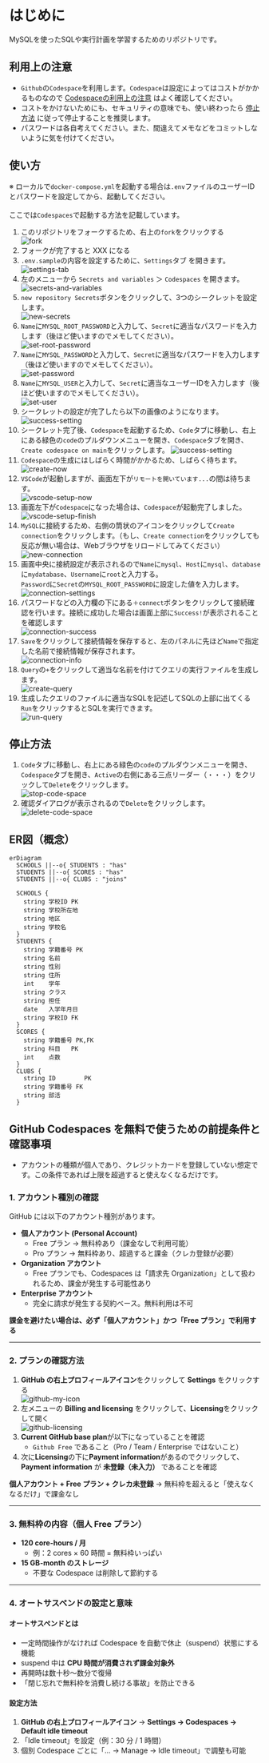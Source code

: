 # はじめに
MySQLを使ったSQLや実行計画を学習するためのリポジトリです。

## 利用上の注意
- `Github`の`Codespace`を利用します。`Codespace`は設定によってはコストがかかるものなので [Codespaceの利用上の注意](#Codespaceの利用上の注意) はよく確認してください。
- コストをかけないためにも、セキュリティの意味でも、使い終わったら [停止方法](#停止方法) に従って停止することを推奨します。
- パスワードは各自考えてください。また、間違えてメモなどをコミットしないように気を付けてください。

## 使い方
※ ローカルで`docker-compose.yml`を起動する場合は`.env`ファイルのユーザーIDとパスワードを設定してから、起動してください。<br><br>ここでは`Codespaces`で起動する方法を記載しています。

1. このリポジトリをフォークするため、右上の`fork`をクリックする<br>
  ![fork](./assets/fork.png)
1. フォークが完了すると XXX になる
1. `.env.sample`の内容を設定するために、`Settings`タブ を開きます。<br>
  ![settings-tab](./assets/settings-tab.png)
1. 左のメニューから `Secrets and variables` ＞ `Codespaces` を開きます。<br>
  ![secrets-and-variables](./assets/secrets-and-variables.png)
1. `new repository Secrets`ボタンをクリックして、3つのシークレットを設定します。<br>
  ![new-secrets](./assets/new-secrets.png)
1. `Name`に`MYSQL_ROOT_PASSWORD`と入力して、`Secret`に適当なパスワードを入力します（後ほど使いますのでメモしてください）。<br>
  ![set-root-password](./assets/set-root-password.png)
1. `Name`に`MYSQL_PASSWORD`と入力して、`Secret`に適当なパスワードを入力します（後ほど使いますのでメモしてください）。<br>
  ![set-password](./assets/set-password.png)
1. `Name`に`MYSQL_USER`と入力して、`Secret`に適当なユーザーIDを入力します（後ほど使いますのでメモしてください）。<br>
  ![set-user](./assets/set-user.png)
1. シークレットの設定が完了したら以下の画像のようになります。
  ![success-setting](./assets/success-setting.png)
1. シークレット完了後、`Codespace`を起動するため、`Code`タブに移動し、右上にある緑色の`code`のプルダウンメニューを開き、`Codespace`タブを開き、`Create codespace on main`をクリックします。
  ![success-setting](./assets/start-code-space.png)
1. `Codespace`の生成にはしばらく時間がかかるため、しばらく待ちます。<br>
  ![create-now](./assets/create-now.png)
1. `VSCode`が起動しますが、画面左下が`リモートを開いています...`の間は待ちます。<br>
  ![vscode-setup-now](./assets/vscode-setup-now.png)
1. 画面左下が`Codespace`になった場合は、`Codespace`が起動完了しました。<br>
  ![vscode-setup-finish](./assets/vscode-setup-finish.png)
1. `MySQL`に接続するため、右側の筒状のアイコンをクリックして`Create connection`をクリックします。（もし、`Create connection`をクリックしても反応が無い場合は、Webブラウザをリロードしてみてください）<br>
  ![new-connection](./assets/new-connection.png)
1. 画面中央に接続設定が表示されるので`Name`に`mysql`、`Host`に`mysql`、`database`に`mydatabase`、`Username`に`root`と入力する。<br>`Password`に`Secret`の`MYSQL_ROOT_PASSWORD`に設定した値を入力します。<br>
  ![connection-settings](./assets/connection-settings.png)
1. パスワードなどの入力欄の下にある`＋connect`ボタンをクリックして接続確認を行います。接続に成功した場合は画面上部に`Success!`が表示されることを確認します<br>
  ![connection-success](./assets/connection-success.png)
1. `Save`をクリックして接続情報を保存すると、左のパネルに先ほど`Name`で指定した名前で接続情報が保存されます。<br>
  ![connection-info](./assets/connection-info.png)
1. `Query`の`+`をクリックして適当な名前を付けてクエリの実行ファイルを生成します。<br>
  ![create-query](./assets/create-query.png)
1. 生成したクエリのファイルに適当なSQLを記述してSQLの上部に出てくる`Run`をクリックするとSQLを実行できます。<br>
  ![run-query](./assets/run-query.png)

## 停止方法
1. `Code`タブに移動し、右上にある緑色の`code`のプルダウンメニューを開き、`Codespace`タブを開き、`Active`の右側にある三点リーダー（・・・）をクリックして`Delete`をクリックします。<br>
  ![stop-code-space](./assets/stop-code-space.png)
1. 確認ダイアログが表示されるので`Delete`をクリックします。<br>
  ![delete-code-space](./assets/delete-code-space.png)


## ER図（概念）
```mermaid
erDiagram
  SCHOOLS ||--o{ STUDENTS : "has"
  STUDENTS ||--o{ SCORES : "has"
  STUDENTS ||--o{ CLUBS : "joins"

  SCHOOLS {
    string 学校ID PK
    string 学校所在地
    string 地区
    string 学校名
  }
  STUDENTS {
    string 学籍番号 PK
    string 名前
    string 性別
    string 住所
    int    学年
    string クラス
    string 担任
    date   入学年月日
    string 学校ID FK
  }
  SCORES {
    string 学籍番号 PK,FK
    string 科目   PK
    int    点数
  }
  CLUBS {
    string ID        PK
    string 学籍番号 FK
    string 部活
  }
```

## GitHub Codespaces を無料で使うための前提条件と確認事項
- アカウントの種類が個人であり、クレジットカードを登録していない想定です。この条件であれば上限を超過すると使えなくなるだけです。

### 1. アカウント種別の確認
GitHub には以下のアカウント種別があります。

- **個人アカウント (Personal Account)**  
  - Free プラン → 無料枠あり（課金なしで利用可能）  
  - Pro プラン → 無料枠あり、超過すると課金（クレカ登録が必要）  
- **Organization アカウント**  
  - Free プランでも、Codespaces は「請求先 Organization」として扱われるため、課金が発生する可能性あり  
- **Enterprise アカウント**  
  - 完全に請求が発生する契約ベース。無料利用は不可  

**課金を避けたい場合は、必ず「個人アカウント」かつ「Free プラン」で利用する**

---

### 2. プランの確認方法
1. **GitHub の右上プロフィールアイコン**をクリックして **Settings**  をクリックする<br>
  ![github-my-icon](./assets/github-my-icon.png)
2. 左メニューの **Billing and licensing** をクリックして、**Licensing**をクリックして開く <br>
  ![github-licensing](./assets/github-licensing.png) 
3. **Current GitHub base plan**が以下になっていることを確認  
   - `Github Free` であること（Pro / Team / Enterprise ではないこと）  
4. 次に**Licensing**の下に**Payment information**があるのでクリックして、**Payment information** が **未登録（未入力）** であることを確認  

**個人アカウント + Free プラン + クレカ未登録** → 無料枠を超えると「使えなくなるだけ」で課金なし  

---

### 3. 無料枠の内容（個人 Free プラン）
- **120 core-hours / 月**  
  - 例：2 cores × 60 時間 = 無料枠いっぱい  
- **15 GB-month のストレージ**  
  - 不要な Codespace は削除して節約する  

---

### 4. オートサスペンドの設定と意味
#### オートサスペンドとは
- 一定時間操作がなければ Codespace を自動で休止（suspend）状態にする機能
- suspend 中は **CPU 時間が消費されず課金対象外**  
- 再開時は数十秒〜数分で復帰  
- 「閉じ忘れで無料枠を消費し続ける事故」を防止できる

#### 設定方法
1. **GitHub の右上プロフィールアイコン** → **Settings → Codespaces → Default idle timeout**  
2. 「Idle timeout」を設定（例：30 分 / 1 時間）  
3. 個別 Codespace ごとに「… → Manage → Idle timeout」で調整も可能  
